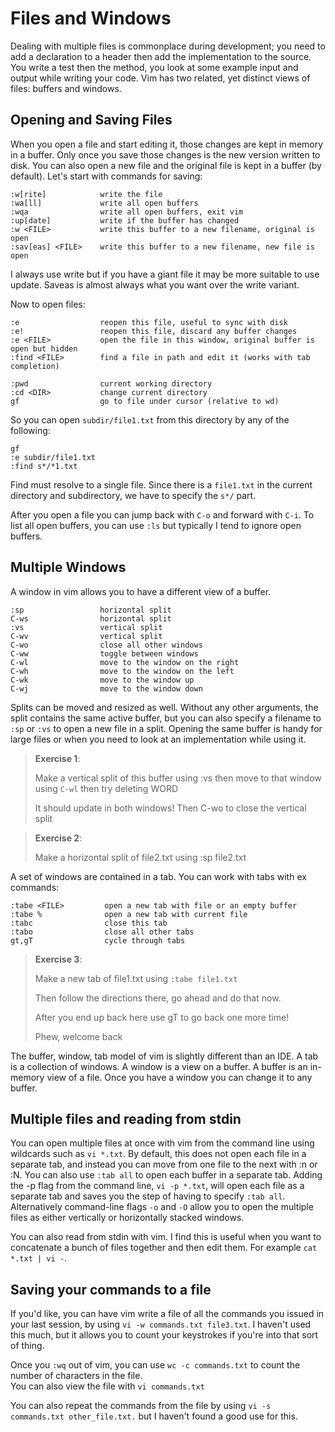 # Files and Windows
Dealing with multiple files is commonplace during development; you need to add
a declaration to a header then add the implementation to the source.  You
write a test then the method, you look at some example input and output
while writing your code.  Vim has two related, yet distinct views of files:
buffers and windows.

## Opening and Saving Files
When you open a file and start editing it, those changes are kept in memory in
a buffer.  Only once you save those changes is the new version written to disk.
You can also open a new file and the original file is kept in a buffer 
(by default). Let's start with commands for saving:
```
:w[rite]            write the file
:wa[ll]             write all open buffers
:wqa                write all open buffers, exit vim
:up[date]           write if the buffer has changed
:w <FILE>           write this buffer to a new filename, original is open
:sav[eas] <FILE>    write this buffer to a new filename, new file is open
```
I always use write but if you have a giant file it may be more suitable to
use update.  Saveas is almost always what you want over the write variant.

Now to open files:
```
:e                  reopen this file, useful to sync with disk
:e!                 reopen this file, discard any buffer changes
:e <FILE>           open the file in this window, original buffer is open but hidden
:find <FILE>        find a file in path and edit it (works with tab completion)

:pwd                current working directory
:cd <DIR>           change current directory
gf                  go to file under cursor (relative to wd)
```
So you can open `subdir/file1.txt` from this directory by any of the following:
```
gf
:e subdir/file1.txt
:find s*/*1.txt
```
Find must resolve to a single file.  Since there is a `file1.txt` in the current
directory and subdirectory, we have to specify the `s*/` part.

After you open a file you can jump back with `C-o` and forward with `C-i`.
To list all open buffers, you can use `:ls` but typically I tend to ignore
open buffers.

## Multiple Windows
A window in vim allows you to have a different view of a buffer.
```
:sp                 horizontal split
C-ws                horizontal split
:vs                 vertical split
C-wv                vertical split
C-wo                close all other windows
C-ww                toggle between windows
C-wl                move to the window on the right
C-wh                move to the window on the left
C-wk                move to the window up
C-wj                move to the window down
```
Splits can be moved and resized as well.  Without any other arguments,
the split contains the same active buffer, but you can also specify a filename
to `:sp` or `:vs` to open a new file in a split.  Opening the same buffer is
handy for large files or when you need to look at an implementation while using
it.

> __Exercise 1__:
>
>    Make a vertical split of this buffer using :vs 
>    then move to that window using `C-wl`
>    then try deleting WORD 
>
>    It should update in both windows! Then C-wo to close the vertical split

> __Exercise 2__:
>
>    Make a horizontal split of file2.txt using :sp file2.txt

A set of windows are contained in a tab.
You can work with tabs with ex commands:
```
:tabe <FILE>         open a new tab with file or an empty buffer
:tabe %              open a new tab with current file
:tabc                close this tab
:tabo                close all other tabs
gt,gT                cycle through tabs
```

> __Exercise 3__:
>
>  Make a new tab of file1.txt using `:tabe file1.txt`
>
>  Then follow the directions there, go ahead and do that now.
>
>  After you end up back here use gT to go back one more time!
>
>  Phew, welcome back

The buffer, window, tab model of vim is slightly different than an IDE.  A
tab is a collection of windows.  A window is a view on a buffer. A buffer is
an in-memory view of a file.  Once you have a window you can change it to any
buffer.

## Multiple files and reading from stdin

You can open multiple files at once with vim from the command line using
wildcards such as `vi *.txt`. By default, this does not open each file in a
separate tab, and instead you can move from one file to the next with :n or :N.
You can also use `:tab all` to open each buffer in a separate tab.
Adding the -p flag from the command line, `vi -p *.txt`, will open each
file as a separate tab and saves you the step of having to specify `:tab all`.
Alternatively command-line flags `-o` and `-O` allow you to open the multiple
files as either vertically or horizontally stacked windows.

You can also read from stdin with vim. I find this is useful when you
want to concatenate a bunch of files together and then edit them.  For
example `cat *.txt | vi -`.

## Saving your commands to a file

If you'd like, you can have vim write a file of all the commands you
issued in your last session, by using `vi -w commands.txt file3.txt`.
I haven't used this much, but it allows you to count your keystrokes
if you're into that sort of thing.

Once you `:wq` out of vim, you can use `wc -c commands.txt` to count the
number of characters in the file.  
You can also view the file with `vi commands.txt`

You can also repeat the commands from the file by using 
`vi -s commands.txt other_file.txt.` but I haven't found a good use for this.
